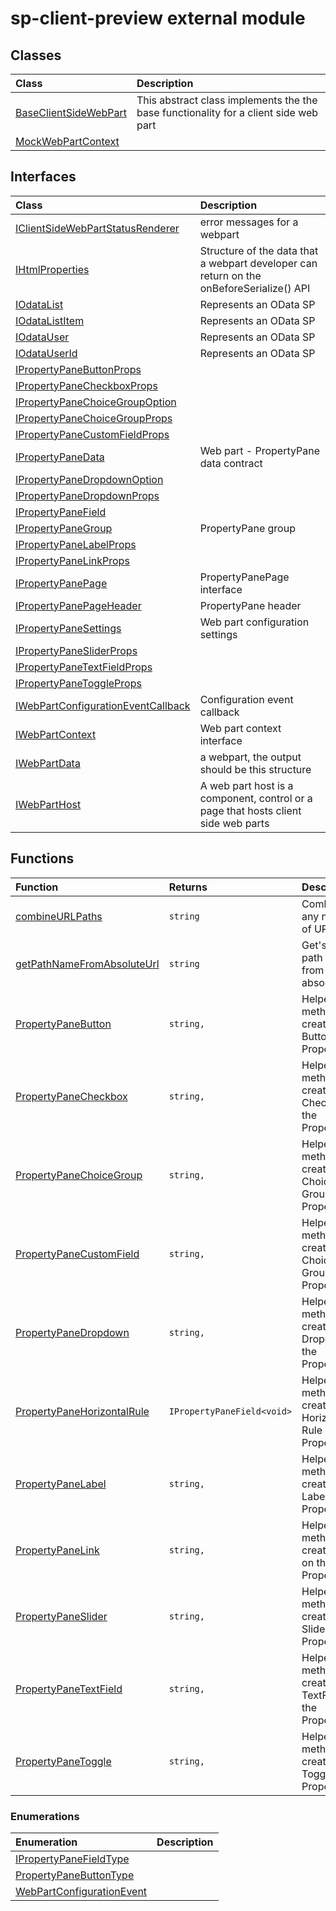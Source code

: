 # sp-client-preview external module


## Classes

| Class	   |  Description |
|:-------------|:---------------|
| [BaseClientSideWebPart](BaseClientSideWebPart.md)     | This abstract class implements the the base functionality for a client side web part |
| [MockWebPartContext](MockWebPartContext.md)     |  |



## Interfaces

| Class	   |  Description |
|:-------------|:---------------|
| [IClientSideWebPartStatusRenderer](IClientSideWebPartStatusRenderer.md)   | error messages for a webpart  |
| [IHtmlProperties](IHtmlProperties.md)   | Structure of the data that a webpart developer can return on the onBeforeSerialize() API  |
| [IOdataList](IOdataList.md)   | Represents an OData SP  |
| [IOdataListItem](IOdataListItem.md)   | Represents an OData SP  |
| [IOdataUser](IOdataUser.md)   | Represents an OData SP  |
| [IOdataUserId](IOdataUserId.md)   | Represents an OData SP  |
| [IPropertyPaneButtonProps](IPropertyPaneButtonProps.md)   |   |
| [IPropertyPaneCheckboxProps](IPropertyPaneCheckboxProps.md)   |   |
| [IPropertyPaneChoiceGroupOption](IPropertyPaneChoiceGroupOption.md)   |   |
| [IPropertyPaneChoiceGroupProps](IPropertyPaneChoiceGroupProps.md)   |   |
| [IPropertyPaneCustomFieldProps](IPropertyPaneCustomFieldProps.md)   |   |
| [IPropertyPaneData](IPropertyPaneData.md)   | Web part - PropertyPane data contract  |
| [IPropertyPaneDropdownOption](IPropertyPaneDropdownOption.md)   |   |
| [IPropertyPaneDropdownProps](IPropertyPaneDropdownProps.md)   |   |
| [IPropertyPaneField<TProperties>](IPropertyPaneField<TProperties>.md)   |   |
| [IPropertyPaneGroup](IPropertyPaneGroup.md)   | PropertyPane group  |
| [IPropertyPaneLabelProps](IPropertyPaneLabelProps.md)   |   |
| [IPropertyPaneLinkProps](IPropertyPaneLinkProps.md)   |   |
| [IPropertyPanePage](IPropertyPanePage.md)   | PropertyPanePage interface  |
| [IPropertyPanePageHeader](IPropertyPanePageHeader.md)   | PropertyPane header  |
| [IPropertyPaneSettings](IPropertyPaneSettings.md)   | Web part configuration settings  |
| [IPropertyPaneSliderProps](IPropertyPaneSliderProps.md)   |   |
| [IPropertyPaneTextFieldProps](IPropertyPaneTextFieldProps.md)   |   |
| [IPropertyPaneToggleProps](IPropertyPaneToggleProps.md)   |   |
| [IWebPartConfigurationEventCallback](IWebPartConfigurationEventCallback.md)   | Configuration event callback  |
| [IWebPartContext](IWebPartContext.md)   | Web part context interface  |
| [IWebPartData](IWebPartData.md)   | a webpart, the output should be this structure  |
| [IWebPartHost](IWebPartHost.md)   | A web part host is a component, control or a page that hosts client side web parts  |



## Functions

| Function	   | Returns | Description |
|:-------------|:------|:---------------|
| [combineURLPaths](combineURLPaths.md) |`string `   | Combines any number of URL paths  |
| [getPathNameFromAbsoluteUrl](getPathNameFromAbsoluteUrl.md) |`string `   | Get's the path name from an absolute url  |
| [PropertyPaneButton](PropertyPaneButton.md) |`string, `   | Helper method to create a Button on the PropertyPane  |
| [PropertyPaneCheckbox](PropertyPaneCheckbox.md) |`string, `   | Helper method to create a Checkbox on the PropertyPane  |
| [PropertyPaneChoiceGroup](PropertyPaneChoiceGroup.md) |`string, `   | Helper method to create a Choice Group on the PropertyPane  |
| [PropertyPaneCustomField](PropertyPaneCustomField.md) |`string, `   | Helper method to create a Choice Group on the PropertyPane  |
| [PropertyPaneDropdown](PropertyPaneDropdown.md) |`string, `   | Helper method to create a Dropdown on the PropertyPane  |
| [PropertyPaneHorizontalRule](PropertyPaneHorizontalRule.md) |`IPropertyPaneField<void> `   | Helper method to create a Horizontal Rule on the PropertyPane  |
| [PropertyPaneLabel](PropertyPaneLabel.md) |`string, `   | Helper method to create a Label on the PropertyPane  |
| [PropertyPaneLink](PropertyPaneLink.md) |`string, `   | Helper method to create a Link on the PropertyPane  |
| [PropertyPaneSlider](PropertyPaneSlider.md) |`string, `   | Helper method to create a Slider on the PropertyPane  |
| [PropertyPaneTextField](PropertyPaneTextField.md) |`string, `   | Helper method to create a TextField on the PropertyPane  |
| [PropertyPaneToggle](PropertyPaneToggle.md) |`string, `   | Helper method to create a Toggle on the PropertyPane  |


### Enumerations

| Enumeration	   | Description|
|:-----------|:------------|
|[IPropertyPaneFieldType](IPropertyPaneFieldType.md)    |  |
|[PropertyPaneButtonType](PropertyPaneButtonType.md)    |  |
|[WebPartConfigurationEvent](WebPartConfigurationEvent.md)    |  |


